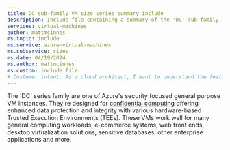 ```yaml
---
title: DC sub-family VM size series summary include
description: Include file containing a summary of the 'DC' sub-family.
services: virtual-machines
author: mattmcinnes
ms.topic: include
ms.service: azure-virtual-machines
ms.subservice: sizes
ms.date: 04/19/2024
ms.author: mattmcinnes
ms.custom: include file
# Customer intent: As a cloud architect, I want to understand the features and capabilities of the 'DC' series VM instances, so that I can evaluate their suitability for deploying security-focused applications that require enhanced data protection and integrity.
---
```

The 'DC' series family are one of Azure's security focused general purpose VM instances. They're designed for [confidential computing](/azure/confidential-computing/overview-azure-products) offering enhanced data protection and integrity with various hardware-based Trusted Execution Environments (TEEs). These VMs work well for many general computing workloads, e-commerce systems, web front ends, desktop virtualization solutions, sensitive databases, other enterprise applications and more.
